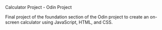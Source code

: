 Calculator Project - Odin Project

Final project of the foundation section of the Odin project to create 
an on-screen calculator using JavaScript, HTML, and CSS.